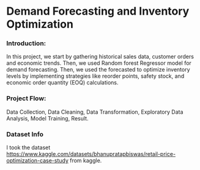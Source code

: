 # Demand Forecasting and Inventory Optimization

### Introduction:
In this project, we start by gathering historical sales data, customer orders and economic trends. Then, we used Random forest Regressor model for demand forecasting. Then, we used the forecasted to optimize inventory levels by implementing strategies like reorder points, safety stock, and economic order quantity (EOQ) calculations.

### Project Flow:
Data Collection,
Data Cleaning,
Data Transformation,
Exploratory Data Analysis,
Model Training,
Result.

### Dataset Info
I took the dataset https://www.kaggle.com/datasets/bhanupratapbiswas/retail-price-optimization-case-study from kaggle.  
